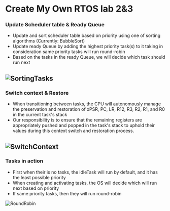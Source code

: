 # Create My Own RTOS lab 2&3

### Update Scheduler table & Ready Queue
- Update and sort scheduler table based on priority using one of sorting algorithms (Currently: BubbleSort)
- Update ready Queue by adding the highest priority task(s) to it taking in consideration same priority tasks will run round-robin
- Based on the tasks in the ready Queue, we will decide which task should run next     
  
![SortingTasks](https://github.com/bahrawyyy/Mastering-Embedded-Systems-Online-Diploma/assets/71684437/7afa40fb-184a-4f36-8a62-3400c4d01230) 
------------------------------------------------------------

### Switch context & Restore
- When transitioning between tasks, the CPU will autonomously manage the preservation and restoration of xPSR, PC, LR, R12, R3, R2, R1, and R0 in the current task's stack
- Our responsibility is to ensure that the remaining registers are appropriately pushed and popped in the task's stack to uphold their values during this context switch and restoration process.
  
![SwitchContext](https://github.com/bahrawyyy/Mastering-Embedded-Systems-Online-Diploma/assets/71684437/0484840c-6f13-4dae-91ec-ba222cde0ccb)
----------------------------------------------------------------

### Tasks in action
- First when their is no tasks, the idleTask will run by default, and it has the least possible priority
- When creating and activating tasks, the OS will decide which will run next based on priority
- If same priority tasks, then they will run round-robin
  
![RoundRobin](https://github.com/bahrawyyy/Mastering-Embedded-Systems-Online-Diploma/assets/71684437/db561720-7104-489c-8cd5-15a5a1928405)

